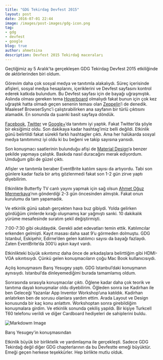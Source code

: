 ```yaml
---
title: "GDG Tekirdag Devfest 2015"
layout: post
date: 2016-07-01 22:44
image: /images/post-images/gdg-icon.png
tag:
- gdg
- devfest
- google
blog: true
author: ahmetsina
description: Devfest 2015 Tekirdağ maceraları
---
```



Geçtiğimiz ay 5 Aralık’ta gerçekleşen GDG Tekirdag Devfest 2015 etkiliğinde de aktörlerinden biri oldum.

Görevim daha çok sosyal medya ve tanıtımla alakalıydı. Süreç içerisinde afişleri, sosyal medya hesaplarını, içeriklerini ve Devfest sayfasını kontrol ederek katkıda bulundum. Bu Devfest sayfası için de bayağı uğraşmıştık. Aslında olması gereken tema [Hoverboard][1] olmalıydı fakat bunun için çok kez uğraştık hatta olmadı geçen senenin teması olan [Zeppelin][2]‘i de denedik. Maalesef BrowserSync’i çalıştırabilirken ana sayfanın bir türlü çıktısını alamadık. En sonunda da şuanki basit sayfaya döndük.

[Facebook][3], [Twitter][4] ve [Google+][5]‘da tanıtımı iyi yaptık. Fakat Twitter’da şöyle bir eksiğimiz oldu. Son dakikaya kadar hashtag’imiz belli değildi. Etkinlik günü belirtildi fakat sürekli farklı hashtagler çıktı. Ama her halükarda sosyal medya tanıtımımız iyi oldu ki bu beğeni ve takip sayısına yansıdı.

Son konuşmacı saatlerinin bulunduğu afişi de [Material Design][6]‘a benzer şekilde yapmaya çalıştık. Baskıda nasıl duracağını merak ediyordum. Umduğum gibi de güzel çıktı.

Afişler ve tanıtımla beraber EventBrite katılım sayısı da artıyordu. Tabi son günlere kadar fazla bir artış gözlenmedi fakat son 1-2 gün zirve yaptı diyebilirim.

Etkinlikte Butterfly TV canlı yayını yapmak için sağ olsun [Ahmet Oğuz Mermerkaya][7]‘nın gönderdiği 2-3 gün öncesinden almıştık. Fakat onun kurulumu da tam yapamadık.

Ve etkinlik günü sabah gerçekten hava buz gibiydi. Yolda gelirken gördüğüm çimlerde kırağı oluşmamış kar yağmıştı sanki. 10 dakikalık yürüme mesafesinde suratım şekil değiştirmişti.

7:00-7:30 gibi okuldaydık. Gerekli adet edevatları temin ettik. Katılımcılar erkenden gelmişti. Kayıt masası daha saat 9’u görmeden dolmuştu. GDG Istanbul, Eskişehir, Edirne’den gelen katılımcı sayısı da bayağı fazlaydı. Zaten EventBrite’da 300’ü aşkın kayıt vardı.

Etkinlikteki büyük sıkıntımız daha önce de arkadaşlara belirttiğim gibi HDMI-VGA sıkıntısıydı. Çünkü gelen konuşmacıların çoğu Mac Book kullanıcısıydı.

Açılış konuşmasını Barış Yesugey yaptı. GDG Istanbul’daki konuşmanın aynısıydı. Istanbul’da dinleyemediğimi burada tamamlamış oldum.


Sonrasında sırasıyla konuşmacılar çıktı. Öğlene kadar daha çok teorik ve tanıtıma dayalı konuşmalar oldu diyebilirim. Öğleden sonra ise Kadirhan ile ben Geleceği Yazanlar App Inventor Workshop’una katıldık. Kadirhan anlatırken ben de sorusu olanlara yardım ettim. Arada Layout ve Design konusunda bir kaç konu anlattım. Workshoptan sonra girebildiğim konuşmalara girdim. Ve etkinlik sonunda çekiliş yapıldı. Bir kişiye Turkcell T60 telefonu verildi ve diğer Cardboard hediyeleri de sahiplerini buldu.

![Markdowm Image][8]
<figcaption class="caption">Barış Yesugey'in konuşmasından</figcaption>



Etkinlik büyük bir birliktelik ve yardımlaşma ile gerçekleşti. Sadece GDG Tekirdağ değil diğer GDG chapterlarının da bu Devfestte emeği büyüktür. Emeği geçen herkese teşekkürler. Hep birlikte mutlu olduk.

[1]: https://github.com/gdg-x/hoverboard
[2]: https://github.com/gdg-x/zeppelin-grunt
[3]: https://www.facebook.com/gdgtekirdag/?fref=ts
[4]: https://twitter.com/gdgtekirdag
[5]: https://plus.google.com/101591578664230961035
[6]: https://www.google.com/design/spec/material-design/introduction.html
[7]: https://github.com/mekya
[8]: images/post-images/df15-tek.jpg
